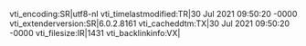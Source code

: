 vti_encoding:SR|utf8-nl
vti_timelastmodified:TR|30 Jul 2021 09:50:20 -0000
vti_extenderversion:SR|6.0.2.8161
vti_cacheddtm:TX|30 Jul 2021 09:50:20 -0000
vti_filesize:IR|1431
vti_backlinkinfo:VX|
